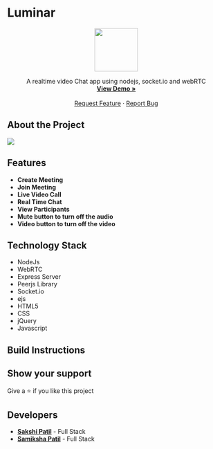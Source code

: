 # Luminar

<p align="center">
  <img src="https://github.com/samiksha-patil/Luminar/blob/master/public/luminar_logo.svg" height="100">

  <p align="center">
    A realtime video Chat app using nodejs, socket.io and webRTC
    <br />
     <a href="https://lumiar-video-chat-app.herokuapp.com/"><strong>View Demo »</strong></a>
    <br />
    <br />
     <a href="https://github.com/samiksha-patil/Luminar/issues">Request Feature</a>
    ·
    <a href="https://github.com/samiksha-patil/Luminar/issues">Report Bug</a>
    
   
  </p>
</p>

## About the Project
 <img src="https://github.com/samiksha-patil/Luminar/blob/master/gif/Luminar.gif" max-height="500">

## Features

- **Create Meeting**
- **Join Meeting**
- **Live Video Call**
- **Real Time Chat**
- **View Participants**
- **Mute button to turn off the audio**
- **Video button to turn off the video**

## Technology Stack

- NodeJs
- WebRTC
- Express Server
- Peerjs Library
- Socket.io
- ejs
- HTML5
- CSS
- jQuery
- Javascript

## Build Instructions

## Show your support
Give a :star: if you like this project
## Developers
* <a href="https://github.com/Sakshipatil16"><b>Sakshi Patil</b></a> - Full Stack
* <a href="https://github.com/samiksha-patil/"><b>Samiksha Patil</b></a> - Full Stack
